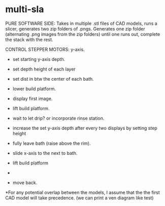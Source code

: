 # multi-sla

PURE SOFTWARE SIDE:
Takes in multiple .stl files of CAD models, runs a slicer, generates two zip folders of .pngs. 
Generates one zip folder (alternating .png images from the zip folders) until one runs out, complete the stack with the rest. 

CONTROL STEPPER MOTORS:
y-axis. 
- set starting y-axis depth.
- set depth height of each layer
- set dist in btw the center of each bath. 

- lower build platform.
- display first image.
- lift build platform.
- wait to let drip? or incorporate rinse station.
- increase the set y-axis depth after every two displays by setting step height
- fully leave bath (raise above the rim).

- slide x-axis to the next to bath.
- lift build platform
- 
- move back. 

*For any potential overlap between the models, I assume that the the first CAD model will take precedence. (we can print a ven diagram like test)
